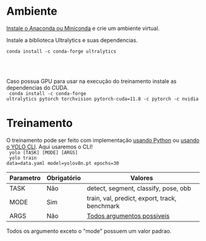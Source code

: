# Ambiente

[Instale o Anaconda ou Miniconda](https://docs.conda.io/projects/conda/en/latest/user-guide/install/index.html) e crie um ambiente virtual.

Instale a biblioteca Ultralytics e suas dependencias.<br>
<code>
conda install -c conda-forge ultralytics
</code>

<br><br>

Caso possua GPU para usar na execução do treinamento instale as dependencias do CUDA.<br>
<code>
conda install -c conda-forge ultralytics pytorch torchvision pytorch-cuda=11.8 -c pytorch -c nvidia
</code>

# Treinamento

O treinamento pode ser feito com implementação [usando Python](https://docs.ultralytics.com/usage/python/) ou [usando o YOLO CLI](https://docs.ultralytics.com/usage/cli/). Aqui usaremos o CLI!<br>
<code>
yolo [TASK] [MODE] [ARGS]<br>
yolo train data=data.yaml model=yolov8n.pt epochs=30
</code>

Parametro | Obrigatório | Valores
---|---|---
TASK | Não | detect, segment, classify, pose, obb
MODE | Sim | train, val, predict, export, track, benchmark
ARGS | Não | [Todos argumentos possiveis](https://docs.ultralytics.com/usage/cfg/)


Todos os argumento exceto o "mode" possuem um valor padrao.